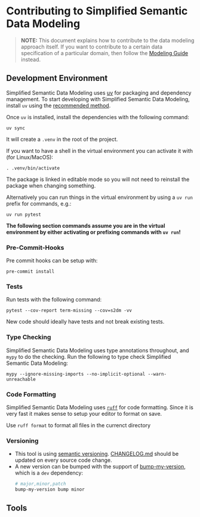 # Contributing to Simplified Semantic Data Modeling
> **NOTE:** This document explains how to contribute to the data modeling approach itself.
If you want to contribute to a certain data specification of a particular domain, then follow the [Modeling Guide](MODELING_GUIDE.md) instead.


## Development Environment

Simplified Semantic Data Modeling uses [uv](https://docs.astral.sh/uv/) for packaging and
dependency management. To start developing with Simplified Semantic Data Modeling, install `uv`
using the [recommended method](https://docs.astral.sh/uv/#getting-started).

Once `uv` is installed, install the dependencies with the following command:

```
uv sync
```

It will create a `.venv` in the root of the project.

If you want to have a shell in the virtual environment you can activate it with (for Linux/MacOS):

```
. .venv/bin/activate
```

The package is linked in editable mode so you will not need to reinstall the package when changing something.

Alternatively you can run things in the virtual environment by using a `uv run` prefix for commands, e.g.:

```
uv run pytest
```

**The following section commands assume you are in the virtual environment by either activating or prefixing commands with `uv run`!**

### Pre-Commit-Hooks

Pre commit hooks can be setup with:

```
pre-commit install
```

### Tests

Run tests with the following command:

```
pytest --cov-report term-missing --cov=s2dm -vv
```

New code should ideally have tests and not break existing tests.

### Type Checking

Simplified Semantic Data Modeling uses type annotations throughout, and `mypy` to do the checking. Run the following to type check Simplified Semantic Data Modeling:

```
mypy --ignore-missing-imports --no-implicit-optional --warn-unreachable
```

### Code Formatting

Simplified Semantic Data Modeling uses [`ruff`](https://docs.astral.sh/ruff/) for code formatting.
Since it is very fast it makes sense to setup your editor to format on save.

Use `ruff format` to format all files in the currenct directory

### Versioning

- This tool is using [semantic versioning](https://semver.org/spec/v2.0.0.html). [CHANGELOG.md](./CHANGELOG.md) should be updated on every source code change.
- A new version can be bumped with the support of [bump-my-version](https://github.com/callowayproject/bump-my-version), which is a `dev` dependency:
  ```bash
  # major,minor,patch
  bump-my-version bump minor
  ```

## Tools



